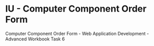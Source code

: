 # IU - Computer Component Order Form
Computer Component Order Form - Web Application Development - Advanced Workbook Task 6
